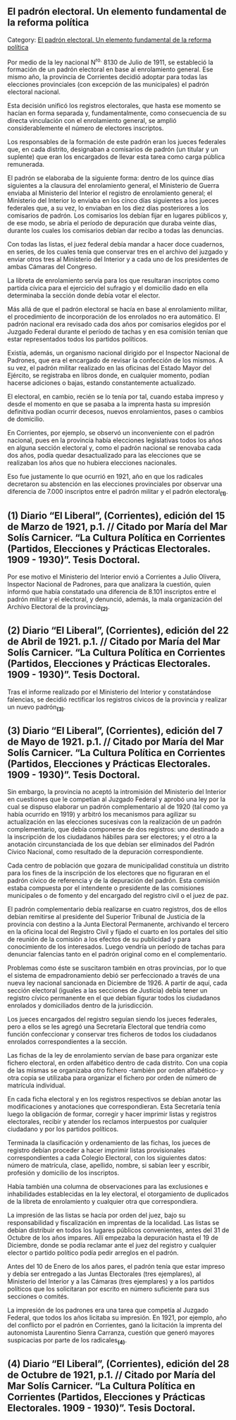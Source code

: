 ## El padrón electoral. Un elemento fundamental de la reforma política

Category: [El padrón electoral. Un elemento fundamental de la reforma política](http://descubrircorrientes.com.ar/2012/index.php/4023-corrientes-en-la-familia-argentina-1870-a-la-actualidad/de-juan-ramon-vidal-a-benjamin-solano-gonzalez-1909-1929/segundo-mandato-de-juan-ramon-vidal/el-padron-electoral-un-elemento-fundamental-de-la-reforma-politica)

Por medio de la ley nacional N<sup>ro.</sup> 8130 de Julio de 1911, se estableció la formación de un padrón electoral en base al enrolamiento general. Ese mismo año, la provincia de Corrientes decidió adoptar para todas las elecciones provinciales (con excepción de las municipales) el padrón electoral nacional.

Esta decisión unificó los registros electorales, que hasta ese momento se hacían en forma separada y, fundamentalmente, como consecuencia de su directa vinculación con el enrolamiento general, se amplió considerablemente el número de electores inscriptos.

Los responsables de la formación de este padrón eran los jueces federales que, en cada distrito, designaban a comisarios de padrón (un titular y un suplente) que eran los encargados de llevar esta tarea como carga pública remunerada.

El padrón se elaboraba de la siguiente forma: dentro de los quince días siguientes a la clausura del enrolamiento general, el Ministerio de Guerra enviaba al Ministerio del Interior el registro de enrolamiento general; el Ministerio del Interior lo enviaba en los cinco días siguientes a los jueces federales que, a su vez, lo enviaban en los diez días posteriores a los comisarios de padrón. Los comisarios los debían fijar en lugares públicos y, de ese modo, se abría el período de depuración que duraba veinte días, durante los cuales los comisarios debían dar recibo a todas las denuncias.

Con todas las listas, el juez federal debía mandar a hacer doce cuadernos, en series, de los cuales tenía que conservar tres en el archivo del juzgado y enviar otros tres al Ministerio del Interior y a cada uno de los presidentes de ambas Cámaras del Congreso.

La libreta de enrolamiento servía para los que resultaran inscriptos como partida cívica para el ejercicio del sufragio y el domicilio dado en ella determinaba la sección donde debía votar el elector.

Más allá de que el padrón electoral se hacía en base al enrolamiento militar, el procedimiento de incorporación de los enrolados no era automático. El padrón nacional era revisado cada dos años por comisarios elegidos por el Juzgado Federal durante el período de tachas y en esa comisión tenían que estar representados todos los partidos políticos.

Existía, además, un organismo nacional dirigido por el Inspector Nacional de Padrones, que era el encargado de revisar la confección de los mismos. A su vez, el padrón militar realizado en las oficinas del Estado Mayor del Ejército, se registraba en libros donde, en cualquier momento, podían hacerse adiciones o bajas, estando constantemente actualizado.

El electoral, en cambio, recién se lo tenía por tal, cuando estaba impreso y desde el momento en que se pasaba a la imprenta hasta su impresión definitiva podían ocurrir decesos, nuevos enrolamientos, pases o cambios de domicilio.

En Corrientes, por ejemplo, se observó un inconveniente con el padrón nacional, pues en la provincia había elecciones legislativas todos los años en alguna sección electoral y, como el padrón nacional se renovaba cada dos años, podía quedar desactualizado para las elecciones que se realizaban los años que no hubiera elecciones nacionales.

Eso fue justamente lo que ocurrió en 1921, año en que los radicales decretaron su abstención en las elecciones provinciales por observar una diferencia de 7.000 inscriptos entre el padrón militar y el padrón electoral<sub><strong>(1)</strong></sub>.

## **(1)** Diario “El Liberal”, (Corrientes), edición del 15 de Marzo de 1921, p.1. // Citado por María del Mar Solís Carnicer. “La Cultura Política en Corrientes (Partidos, Elecciones y Prácticas Electorales. 1909 - 1930)”. Tesis Doctoral.

Por ese motivo el Ministerio del Interior envió a Corrientes a Julio Olivera, Inspector Nacional de Padrones, para que analizara la cuestión, quien informó que había constatado una diferencia de 8.101 inscriptos entre el padrón militar y el electoral, y denunció, además, la mala organización del Archivo Electoral de la provincia<sub><strong>(2)</strong></sub>.

## **(2)** Diario “El Liberal”, (Corrientes), edición del 22 de Abril de 1921. p.1. // Citado por María del Mar Solís Carnicer. “La Cultura Política en Corrientes (Partidos, Elecciones y Prácticas Electorales. 1909 - 1930)”. Tesis Doctoral.

Tras el informe realizado por el Ministerio del Interior y constatándose falencias, se decidió rectificar los registros cívicos de la provincia y realizar un nuevo padrón<sub><strong>(3)</strong></sub>.

## **(3)** Diario “El Liberal”, (Corrientes), edición del 7 de Mayo de 1921. p.1. // Citado por María del Mar Solís Carnicer. “La Cultura Política en Corrientes (Partidos, Elecciones y Prácticas Electorales. 1909 - 1930)”. Tesis Doctoral.

Sin embargo, la provincia no aceptó la intromisión del Ministerio del Interior en cuestiones que le competían al Juzgado Federal y aprobó una ley por la cual se dispuso elaborar un padrón complementario al de 1920 (tal como ya había ocurrido en 1919) y arbitró los mecanismos para agilizar su actualización en las elecciones sucesivas con la realización de un padrón complementario, que debía componerse de dos registros: uno destinado a la inscripción de los ciudadanos hábiles para ser electores; y el otro a la anotación circunstanciada de los que debían ser eliminados del Padrón Cívico Nacional, como resultado de la depuración correspondiente.

Cada centro de población que gozara de municipalidad constituía un distrito para los fines de la inscripción de los electores que no figuraran en el padrón cívico de referencia y de la depuración del padrón. Esta comisión estaba compuesta por el intendente o presidente de las comisiones municipales o de fomento y del encargado del registro civil o el juez de paz.

El padrón complementario debía realizarse en cuatro registros, dos de ellos debían remitirse al presidente del Superior Tribunal de Justicia de la provincia con destino a la Junta Electoral Permanente, archivando el tercero en la oficina local del Registro Civil y fijado el cuarto en los portales del sitio de reunión de la comisión a los efectos de su publicidad y para conocimiento de los interesados. Luego vendría un período de tachas para denunciar falencias tanto en el padrón original como en el complementario.

Problemas como éste se suscitaron también en otras provincias, por lo que el sistema de empadronamiento debió ser perfeccionado a través de una nueva ley nacional sancionada en Diciembre de 1926. A partir de aquí, cada sección electoral (iguales a las secciones de Justicia) debía tener un registro cívico permanente en el que debían figurar todos los ciudadanos enrolados y domiciliados dentro de la jurisdicción.

Los jueces encargados del registro seguían siendo los jueces federales, pero a ellos se les agregó una Secretaría Electoral que tendría como función confeccionar y conservar tres ficheros de todos los ciudadanos enrolados correspondientes a la sección.

Las fichas de la ley de enrolamiento servían de base para organizar este fichero electoral, en orden alfabético dentro de cada distrito. Con una copia de las mismas se organizaba otro fichero -también por orden alfabético- y otra copia se utilizaba para organizar el fichero por orden de número de matrícula individual.

En cada ficha electoral y en los registros respectivos se debían anotar las modificaciones y anotaciones que correspondieran. Esta Secretaría tenía luego la obligación de formar, corregir y hacer imprimir listas y registros electorales, recibir y atender los reclamos interpuestos por cualquier ciudadano y por los partidos políticos.

Terminada la clasificación y ordenamiento de las fichas, los jueces de registro debían proceder a hacer imprimir listas provisionales correspondientes a cada Colegio Electoral, con los siguientes datos: número de matrícula, clase, apellido, nombre, si sabían leer y escribir, profesión y domicilio de los inscriptos.

Había también una columna de observaciones para las exclusiones e inhabilidades establecidas en la ley electoral, el otorgamiento de duplicados de la libreta de enrolamiento y cualquier otra que correspondiera.

La impresión de las listas se hacía por orden del juez, bajo su responsabilidad y fiscalización en imprentas de la localidad. Las listas se debían distribuir en todos los lugares públicos convenientes, antes del 31 de Octubre de los años impares. Allí empezaba la depuración hasta el 19 de Diciembre, donde se podía reclamar ante el juez del registro y cualquier elector o partido político podía pedir arreglos en el padrón.

Antes del 10 de Enero de los años pares, el padrón tenía que estar impreso y debía ser entregado a las Juntas Electorales (tres ejemplares), al Ministerio del Interior y a las Cámaras (tres ejemplares) y a los partidos políticos que los solicitaran por escrito en número suficiente para sus secciones o comités.

La impresión de los padrones era una tarea que competía al Juzgado Federal, que todos los años licitaba su impresión. En 1921, por ejemplo, año del conflicto por el padrón en Corrientes, ganó la licitación la imprenta del autonomista Laurentino Sienra Carranza, cuestión que generó mayores suspicacias por parte de los radicales<sub><strong>(4)</strong></sub>.

## **(4)** Diario “El Liberal”, (Corrientes), edición del 28 de Octubre de 1921, p.1. // Citado por María del Mar Solís Carnicer. “La Cultura Política en Corrientes (Partidos, Elecciones y Prácticas Electorales. 1909 - 1930)”. Tesis Doctoral.